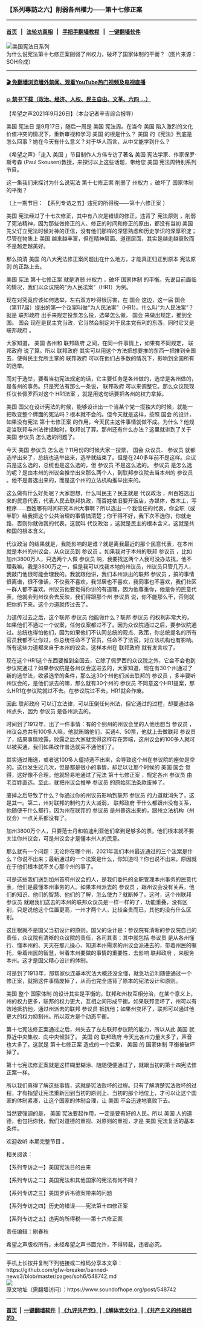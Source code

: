 ### 【系列專訪之六】削弱各州權力——第十七修正案
------------------------

#### [首页](https://github.com/gfw-breaker/banned-news3/blob/master/README.md) &nbsp;&nbsp;|&nbsp;&nbsp; [法轮功真相](https://github.com/begood0513/basic/blob/master/README.md)  &nbsp;&nbsp;|&nbsp;&nbsp; [手把手翻墙教程](https://github.com/gfw-breaker/guides/wiki)  &nbsp;&nbsp;|&nbsp;&nbsp; [一键翻墙软件](https://github.com/gfw-breaker/nogfw/blob/master/README.md)  



<div><img alt="美国宪法日系列" src="https://img.soundofhope.org/2021-09/photo_2021-09-19_17-17-26-1632428139316.jpg"/>
<br/><figcaption class="caption">
 为什么说宪法第十七修正案削弱了州权力，破坏了国家体制的平衡？（图片来源：SOH合成）
</figcaption></div><hr/>

#### [ 🎬  免翻墙浏览墙外禁闻、观看YouTube热门视频及电视直播](https://github.com/gfw-breaker/HelloWorld)

#### [ 💥  禁书下载（政治、经济、人权、民主自由、文革、六四 ...）](https://github.com/gfw-breaker/books/blob/master/README.md)

<div><div class="Content__Wrapper sc-1bvya0-0 grZQxZ">
 <p class="meta-top">
  <span class="meta">
   【希望之声2021年9月26日】（本台记者辛吉综合报导）
  </span>
 </p>
 <p style="margin-bottom:13px">
  <ok href="/term/1045">
   美国
  </ok>
  <ok href="/term/121167">
   宪法日
  </ok>
  是9月17日，随后一周是
  <ok href="/term/1045">
   美国
  </ok>
  宪法周。在当今
  <ok href="/term/1045">
   美国
  </ok>
  陷入激烈的文化价值冲突的情况下，重新审视和学习
  <ok href="/term/1045">
   美国
  </ok>
  的根是什么？
  <ok href="/term/1045">
   美国
  </ok>
  的《宪法》到底是怎么回事？她在今天有什么意义？对于华人而言，从中又能学到什么？
 </p>
 <p>
  《希望之声》「走入
  <ok href="/term/1045">
   美国
  </ok>
  」节目制作人方伟专访了著名
  <ok href="/term/1045">
   美国
  </ok>
  宪法学家、作家保罗·斯考森 (Paul Skousen)教授，来探讨以上这些话题，带给您
  <ok href="/term/1045">
   美国
  </ok>
  宪法周特别系列节目。
 </p>
 <div class="AD_Embed__Wrap-sc-1xslmin-0 igMuqX module desktop">
  <div>
  </div>
 </div>
 <p>
  这一集我们来探讨为什么说宪法
  <ok href="/term/616194">
   第十七修正案
  </ok>
  削弱了
  <ok href="/term/339610">
   州权力
  </ok>
  ，破坏了
  <ok href="/term/616197">
   国家体制
  </ok>
  的平衡？
 </p>
 <p>
  （上一期节目：
  <ok href="https://www.soundofhope.org/post/548274">
   【系列专访之五】违宪的所得税——第十六修正案
  </ok>
  ）
 </p>
 <p>
  <ok href="/term/1045">
   美国
  </ok>
  宪法经过了十七次修正，其中有八次是错误的修正，违背了
  <ok href="/term/2236">
   宪法原则
  </ok>
  ，削弱了宪法精神，因为那些做修正的人、修正的时间和修正的原由，都没有当初
  <ok href="/term/1045">
   美国
  </ok>
  先父订立宪法时候对神的正信，没有他们那样的深思熟虑和历史学识的深厚积淀；尽管在物质上
  <ok href="/term/1045">
   美国
  </ok>
  越来越丰富，但在精神层面、道德层面，其实是越走越衰败而不是越走越美好。
 </p>
 <p>
  那么搞清
  <ok href="/term/1045">
   美国
  </ok>
  的八大宪法修正案问题出在什么地方，才能真正归正到原本
  <ok href="/term/2236">
   宪法原则
  </ok>
  的正路上去。
 </p>
 <p>
  <ok href="/term/1045">
   美国
  </ok>
  宪法
  <ok href="/term/616194">
   第十七修正案
  </ok>
  就是消弱
  <ok href="/term/339610">
   州权力
  </ok>
  ，破坏
  <ok href="/term/616197">
   国家体制
  </ok>
  的平衡。先说目前面临的情况，我们以众议院的“为人民法案”（HR1）为例。
 </p>
 <p>
  现在对究竟应该如何选举，左右双方吵得很厉害，在
  <ok href="/term/2784">
   国会
  </ok>
  这边，这一届
  <ok href="/term/2784">
   国会
  </ok>
  （第117届）提出的第一个议案叫做“为人民法案”（HR1）。什么叫“为人民法案”？就是
  <ok href="/term/21835">
   联邦政府
  </ok>
  出手来规定投票怎么投，选举怎么做，
  <ok href="/term/2784">
   国会
  </ok>
  来做出规定，推到全国。
  <ok href="/term/2784">
   国会
  </ok>
  现在是民主党当政，它当然会制定对于民主党有利的东西，同时它又是
  <ok href="/term/21835">
   联邦政府
  </ok>
  。
 </p>
 <p>
  大家知道，
  <ok href="/term/1045">
   美国
  </ok>
  各州和
  <ok href="/term/21835">
   联邦政府
  </ok>
  之间，在同一件事情上，如果有不同规定，
  <ok href="/term/21835">
   联邦政府
  </ok>
  说了算。所以
  <ok href="/term/21835">
   联邦政府
  </ok>
  其实可以用这个方法把想要推的东西一把推到全国去，使得民主党所主掌的
  <ok href="/term/21835">
   联邦政府
  </ok>
  可以在他们占多数的情况下，影响到全国所有的选举。
 </p>
 <p>
  而对于选举，要看当初宪法规定的话，它主要任务是各州做的，选举是各州做的，是各州的事务。只是宪法有那么一条说，
  <ok href="/term/21835">
   联邦政府
  </ok>
  可以来调整它。那么众议院现任议长佩罗西对这个
  <ok href="/term/483929">
   HR1法案
  </ok>
  ，就是用这句话要把各州的权力拿掉。
 </p>
 <p>
  <ok href="/term/1045">
   美国
  </ok>
  国父在设计宪法的时候，能够设计出一个当某个党一揽独大的时候，就能一把改变整个牌面的宪法吗？根本就不会的。但今天就是这样，按照
  <ok href="/term/2784">
   国会
  </ok>
  的设计，如果没有宪法
  <ok href="/term/616194">
   第十七修正案
  </ok>
  的作用，今天民主这件事情就做不成。为什么？他规定当联邦与州法律抵触时，联邦说了算。那州还有什么办法？这里就讲到了关于
  <ok href="/term/1045">
   美国
  </ok>
  <ok href="/term/3367">
   参议员
  </ok>
  怎么选的问题了。
 </p>
 <p>
  今天
  <ok href="/term/1045">
   美国
  </ok>
  <ok href="/term/3367">
   参议员
  </ok>
  怎么选？11月份的时候大家一投票，
  <ok href="/term/2784">
   国会
  </ok>
  众议员、
  <ok href="/term/3367">
   参议员
  </ok>
  就都选举出来了，总统也选举出来，选举就结束了。但是在240多年前不是这样。众议员是这么选的，总统也是这么选的，但
  <ok href="/term/3367">
   参议员
  </ok>
  不是这么选的。
  <ok href="/term/3367">
   参议员
  </ok>
  是怎么选的呢？是由本州的州议会推举出来那么两个人，到联邦参议院去当本州的
  <ok href="/term/3367">
   参议员
  </ok>
  。他不是普选出来的，而是这个州的立法机构推举出来的。
 </p>
 <p>
  这么做有什么好处呢？大家想想，什么叫民主？民主就是
  <ok href="/term/141772">
   代议政治
  </ok>
  ，州百姓选出来的民意代表，代表人民去联邦执政，而百姓依旧要开饭店，办媒体，做木工，写程序……百姓哪有时间研究本州大事啊？所以选出一个我信任的代表，你全职（或半职）给我把这个公共治理的事情搞清楚；你干得不好，我下次不选你，你就走路，否则你就做我的代表。这就叫
  <ok href="/term/141772">
   代议政治
  </ok>
  ，这就是民主的根本含义，这就是共和国的根本含义。
 </p>
 <div class="AD_Embed__Wrap-sc-1xslmin-0 igMuqX module desktop">
  <div>
  </div>
 </div>
 <p>
  <ok href="/term/141772">
   代议政治
  </ok>
  的结果就是，我能影响的是谁？就是离我最近的那个民意代表，在本州就是本州的州议会，从众议员到
  <ok href="/term/3367">
   参议员
  </ok>
  。如果我对于本州的联邦
  <ok href="/term/3367">
   参议员
  </ok>
  ，比如加州3800万人，只选两个人做
  <ok href="/term/3367">
   参议员
  </ok>
  呐，我要找这两个人我可没办法找，他不理我嘛。我是3800万之一，但是我可以找我本地的州议员，州议员只管几万人，我敲门他很可能会理我的。我就跟他讲，我们本州派出的联邦
  <ok href="/term/3367">
   参议员
  </ok>
  ，搞的事情很离谱，很不像话，不仅我不喜欢，我邻居也不喜欢，我同事也不喜欢，我们社区一群人都不喜欢。州议员他要觉得你讲的有道理，因为他尊重你，他是你的民意代表，他就会到州议会去反映，我们得跟那个州
  <ok href="/term/3367">
   参议员
  </ok>
  说，你不能那么干，否则就把你扒下来。这个力道就传过去了。
 </p>
 <p>
  力道传过去之后，这个联邦
  <ok href="/term/3367">
   参议员
  </ok>
  他能做什么？联邦
  <ok href="/term/3367">
   参议员
  </ok>
  的权利非常大的，如果他们不通过一个议案，任何议案都过不了。因为众议院通过之后，要参议院通过。总统也得怕他们，因为如果他们不认同总统的观点、政策，你总统提名的所有官员我都不让你过，你总统任命不了官员，任命不了法官，对立法机构也有影响。所有这些力道都来自于本州的议会，这样本州在
  <ok href="/term/21835">
   联邦政府
  </ok>
  就有发言权了。
 </p>
 <p>
  现在这个HR1这个东西要推到全国去，它除了佩罗西的众议院之外，它会不会也到参议院通过？如果参议院是各州议会送进去的，大家知道，现在有30个州通过了新的选举法，收紧选举的条件，那么这30个州他们派去联邦的
  <ok href="/term/3367">
   参议员
  </ok>
  ，多半要听州议会的，是他们派去的嘛，那么就有30个州的
  <ok href="/term/3367">
   参议员
  </ok>
  不同意这个HR1提案，那么HR1在参议院就过不去。在参议院过不去，HR1就会作废。
 </p>
 <p>
  因此
  <ok href="/term/21835">
   联邦政府
  </ok>
  可以订立法律，可以压倒任何州法，但它通过的过程，却要通过各州点头，因为
  <ok href="/term/3367">
   参议员
  </ok>
  是各州派去的。
 </p>
 <p>
  时间到了1912年，出了一件事情：有的个别州的州议会里的人他也想当
  <ok href="/term/3367">
   参议员
  </ok>
  ，州议会总共有100多人嘛，他就贿赂他们，买通4、50票，他就上去做联邦
  <ok href="/term/3367">
   参议员
  </ok>
  了，结果事情败露。败露之后大家就觉得这样存在弊端，这州议会的100多人就可以被买通，我们如果改作普选就买不通他们了。
 </p>
 <p>
  其实通过贿选，或者这100多人僵持选不出来，会导致这个州在参议院的座位是空的。这也发生过几次，但是都是很小的事情，却足以让那个时候的
  <ok href="/term/1045">
   美国
  </ok>
  <ok href="/term/2784">
   国会
  </ok>
  觉得，这好像不合理，他就轻易地通过了宪法
  <ok href="/term/616194">
   第十七修正案
  </ok>
  ，规定各州
  <ok href="/term/3367">
   参议员
  </ok>
  由老百姓直选。至此，就把州议会推举
  <ok href="/term/3367">
   参议员
  </ok>
  的原始宪法条款废掉了。
 </p>
 <p>
  废掉之后导致了什么？你通过你的州议员影响到联邦
  <ok href="/term/3367">
   参议员
  </ok>
  的力道就消失了，这是其一。第二，州对联邦的制约力大大减弱，
  <ok href="/term/21835">
   联邦政府
  </ok>
  干什么都跟州没有关系，他随便干什么都行，因为州在联邦的
  <ok href="/term/3367">
   参议员
  </ok>
  是州普选出来的，跟州立法机构（州议会）一点关系都没有了。
 </p>
 <div class="AD_Embed__Wrap-sc-1xslmin-0 igMuqX module desktop">
  <div>
  </div>
 </div>
 <p>
  加州3800万个人，只要范士丹和帕迪利亚他们拿到足够多的票，他们根本就不要关注你州议会，可是州议会才是懂本州人的民意。
 </p>
 <p>
  那么就有一个问题：无论你在哪个州，2021年我们本州最近通过的三个法案是什么？你说不出来；最新通过的一个法案是什么，你知道吗？你也说不出来。原因就在于他们根本就不关心那个州的事了。
 </p>
 <p>
  可是这些我们送到加州首府州议会的人，是我们委托的全职管理本州事务的民意代表，他们是最懂本州事务的人。如果本州派去的
  <ok href="/term/3367">
   参议员
  </ok>
  ，跟州议会没有关系，他们的知识、他们的智慧、他们的了解，怎么使力？就断掉了。这时，这个州联邦
  <ok href="/term/3367">
   参议员
  </ok>
  就跟我们送去的本州的联邦众议员是一样一样的了，功能重叠，没有区别，只是说他这个位置更高，一州才两个人，比较金贵而已，其他的没有什么区别。
 </p>
 <p>
  这压根就不是国父当初设计的原则。国父的设计是：参议院有清晰的参议院自己的责任，众议院有清晰的众议院的责任，各司其责；其中就包括
  <ok href="/term/3367">
   参议员
  </ok>
  是从各州懂行、懂本州的、天天在那儿操心、知道本州需求的州议会派进去的，带着州民的嘱托，带着州民的智慧，带着本州要做的事情的重要性，去影响
  <ok href="/term/21835">
   联邦政府
  </ok>
  ，来服务本州。这才是国父精心设计的体制。
 </p>
 <p>
  可是到了1913年，那帮家伙连基本宪法大概还没全懂，就急功近利随便通过一个修正案，就把这件事情废掉了，从而也完全违背了原本的宪法设计和原则。
 </p>
 <p>
  <ok href="/term/1045">
   美国
  </ok>
  整个
  <ok href="/term/616197">
   国家体制
  </ok>
  的设计其实是平衡的，联邦和州权互相分治，在某个意义上，州的权力更多，联邦的权力更大，互相之间形成平衡。如果联邦变坏了，州可以有效地抵抗他，通过州派去的联邦
  <ok href="/term/3367">
   参议员
  </ok>
  抵抗他；如果州变坏了，联邦可以通过他更大的权力抑制州。所以双方是个动态平衡。
 </p>
 <p>
  第十七宪法修正案通过之后，州失去了左右联邦参议院的能力，所以从此
  <ok href="/term/1045">
   美国
  </ok>
  就靠近中央集权、向中央倾斜了。
  <ok href="/term/1045">
   美国
  </ok>
  的
  <ok href="/term/21835">
   联邦政府
  </ok>
  今天比各州力量大多了，声音也大多了，这就是
  <ok href="/term/616194">
   第十七修正案
  </ok>
  造成的一个后果，
  <ok href="/term/1045">
   美国
  </ok>
  的
  <ok href="/term/616197">
   国家体制
  </ok>
  平衡被破坏掉了。
 </p>
 <p>
  第十七宪法修正案就是这样糊里糊涂、随随便便通过了，就跟当初的第十四宪法修正案一样。
 </p>
 <p>
  所以我们真得了解这些事情，这就是宪法败坏的过程。只有了解清楚宪法败坏的过程，才有指望让宪法重新回到当初的原则上、当初的那个地位上，才可以让这个国家的体制紧凑，让这个国家的体制合理，让
  <ok href="/term/1045">
   美国
  </ok>
  不会迅速地衰败下去。
 </p>
 <p>
  当然要强调的是，
  <ok href="/term/1045">
   美国
  </ok>
  宪法要起作用，一定是要有好的人民，所以
  <ok href="/term/1045">
   美国
  </ok>
  人的道德，也包括你我，我们对道德的重视、对原则的重视，才是
  <ok href="/term/1045">
   美国
  </ok>
  宪法复活的基本条件。
 </p>
 <p>
  欢迎收听
  <ok href="https://www.soundofhope.org/post/547179?lang=b5">
   本期完整节目
  </ok>
  。
 </p>
 <p>
  相关阅读：
 </p>
 <p>
  <ok href="https://www.soundofhope.org/post/546140">
   【系列专访之一】美国宪法日的由来
  </ok>
 </p>
 <p>
  <ok href="https://www.soundofhope.org/post/546696">
   【系列专访之二】美国宪法和其他国家的宪法有何不同？
  </ok>
 </p>
 <p>
  <ok href="https://www.soundofhope.org/post/547590">
   【系列专访之三】美国罗诉韦德案带来的问题
  </ok>
 </p>
 <p>
  <ok href="https://www.soundofhope.org/post/547965">
   【系列专访之四】历史的错误——宪法第十四修正案
  </ok>
 </p>
 <p>
  <ok href="https://www.soundofhope.org/post/548274">
   【系列专访之五】违宪的所得税——第十六修正案
  </ok>
 </p>
 <p class="meta-btm">
  责任编辑：剧春秋
 </p>
 <p class="meta-btm">
  希望之声版权所有，未经希望之声书面允许，不得转载，违者必究。
 </p>
</div>
</div>
<hr/>
手机上长按并复制下列链接或二维码分享本文章：<br/>
https://github.com/gfw-breaker/banned-news3/blob/master/pages/soh6/548742.md <br/>
<a href='https://github.com/gfw-breaker/banned-news3/blob/master/pages/soh6/548742.md'><img src='https://github.com/gfw-breaker/banned-news3/blob/master/pages/soh6/548742.md.png'/></a> <br/>
原文地址（需翻墙访问）：https://www.soundofhope.org/post/548742


------------------------
#### [首页](https://github.com/gfw-breaker/banned-news3/blob/master/README.md) &nbsp;|&nbsp; [一键翻墙软件](https://github.com/gfw-breaker/nogfw/blob/master/README.md) &nbsp;| [《九评共产党》](https://github.com/gfw-breaker/9ping.md/blob/master/README.md#九评之一评共产党是什么) | [《解体党文化》](https://github.com/gfw-breaker/jtdwh.md/blob/master/README.md) | [《共产主义的终极目的》](https://github.com/gfw-breaker/gczydzjmd.md/blob/master/README.md)


<img src='http://gfw-breaker.win/banned-news3/pages/soh6/548742.md' width='0px' height='0px'/>